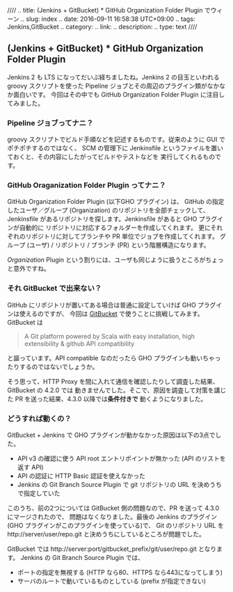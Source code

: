////
.. title: (Jenkins + GitBucket) * GitHub Organization Folder Plugin でウィーン
.. slug: index
.. date: 2016-09-11 16:58:38 UTC+09:00
.. tags: Jenkins,GitBucket
.. category:
.. link:
.. description:
.. type: text
////

## (Jenkins + GitBucket) * GitHub Organization Folder Plugin

Jenkins 2 も LTS になってだいぶ経ちましたね。Jenkins 2 の目玉といわれる
groovy スクリプトを使った Pipeline ジョブとその周辺のプラグイン類がなかなか面白いです。
今回はその中でも GitHub Organization Folder Plugin に注目してみました。

### Pipeline ジョブってナニ？

groovy スクリプトでビルド手順などを記述するものです。従来のように GUI でポチポチするのではなく、
SCM の管理下に Jenkinsfile というファイルを置いておくと、その内容にしたがってビルドやテストなどを
実行してくれるものです。

### GitHub Oraganization Folder Plugin ってナニ？

GitHub Organization Folder Plugin (以下GHO プラグイン) は、
GitHub の指定したユーザ／グループ (Organization) のリポジトリを全部チェックして、
Jenkinsfile があるリポジトリを探します。Jenkinsfile があると GHO プラグインが自動的に
リポジトリに対応するフォルダーを作成してくれます。
更にそれぞれのリポジトリに対してブランチや PR 単位でジョブを作成してくれます。
グループ (ユーザ) / リポジトリ / ブランチ (PR) という階層構造になります。

*Organization* Plugin という割りには、ユーザも同じように扱うところがちょっと意外ですね。

### それ GitBucket で出来ない？

GitHub にリポジトリが置いてある場合は普通に設定していけば GHO プラグインは使えるのですが、
今回は [GitBucket](https://github.com/gitbucket/gitbucket) で使うことに挑戦してみます。
GitBucket は


> A Git platform powered by Scala with easy installation, high extensibility & github API compatibility

と謳っています。API compatible なのだったら GHO プラグインも動いちゃったりするのではないでしょうか。

そう思って、HTTP Proxy を間に入れて通信を確認したりして調査した結果、GitBucket の 4.2.0 では
動きませんでした。そこで、原因を調査して対策を講じた PR を送った結果、4.3.0 以降では**条件付きで**
動くようになりました。

### どうすれば動くの？

GitBucket + Jenkins で GHO プラグインが動かなかった原因は以下の3点でした。

- API v3 の確認に使う API root エントリポイントが無かった (API のリストを返す API)
- API の認証に HTTP Basic 認証を使えなかった
- Jenkins の Git Branch Source Plugin で git リポジトリの URL を決めうちで指定していた

このうち、前の2つについては GitBucket 側の問題なので、PR を送って 4.3.0 にマージされたので、
問題はなくなりました。最後の Jenkins のプラグイン (GHO プラグインがこのプラグインを使っている)で、
Git のリポジトリ URL を http://server/user/repo.git と決めうちにしているところが問題でした。

GitBucket では http://server:port/gitbucket_prefix/git/user/repo.git となります。
Jenkins の Git Branch Source Plugin では、

- ポートの指定を無視する (HTTP なら80、HTTPS なら443になってしまう)
- サーバのルートで動いているものとしている (prefix が指定できない)
